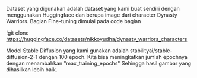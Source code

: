 Dataset yang digunakan adalah dataset yang kami buat sendiri dengan menggunakan Huggingface dan berupa image dari character Dynasty Warriors. Bagian Fine-tuning dimulai pada code bagian 

!git clone https://huggingface.co/datasets/nikkoyudha/dynasty_warriors_characters 

Model Stable Diffusion yang kami gunakan adalah stabilityai/stable-diffusion-2-1 dengan 100 epoch. Kita bisa meningkatkan jumlah epochnya dengan menambahkan "max_training_epochs" Sehingga hasil gambar yang dihasilkan lebih baik.
